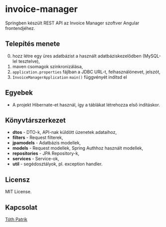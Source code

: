 # invoice-manager
Springben készült REST API az Invoice Manager szoftver Angular frontendjéhez.

## Telepítés menete
0. hozz létre egy üres adatbázist a használt adatbáziskezelődben (MySQL-lel tesztelve),
1. maven csomagok szinkronizálása,
2. `application.properties` fájlban a JDBC URL-t, felhasználónevet, jelszót,
3. `InvoiceManagerApplication` `main()` függvényét indítsd el

## Egyebek

- A projekt Hibernate-et használ, így a táblákat létrehozza első indításkor.

## Könyvtárszerkezet

- **dtos** - DTO-k, API-nak küldött üzenetek adataihoz,
- **filters** - Request filterek,
- **jpamodels** - Adatbázis modellek,
- **models** - Request modellek, Spring Authhoz használt modellek,
- **repositories** - JPA Repository-k,
- **services** - Service-ok,
- **util** - segédosztályok, pl. exception handler.

## Licensz

MIT License.

## Kapcsolat

[Tóth Patrik](mailto:aryx@pvga.hu)